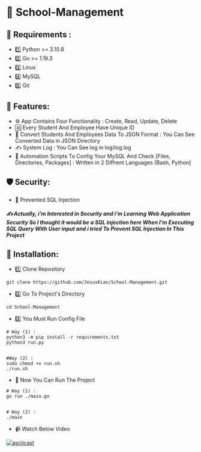 # 🏫 School-Management

## 👀 Requirements :
- 1️⃣ Python >= 3.10.8
- 2️⃣ Go >= 1.19.3
- 3️⃣ Linux
- 4️⃣ MySQL
- 5️⃣ Git

## 🦾 Features:
- ⚙️ App Contains Four Functionality : Create, Read, Update, Delete
- 🆔 Every Student And Employee Have Unique ID
- 🔗 Convert Students And Employees Data To JSON Format : You Can See Converted Data in JSON Directory
- ✍️ System Log : You Can See log in log/log.log
- 🤖 Automation Scripts To Config Your MySQL And Check [Files, Directories, Packages] : Written in 2 Diffrent Languages [Bash, Python]

## 🛡 Security:
- 💉 Prevented SQL Injection
##### ✍️ Actually, i'm Interested in Security and i'm Learning Web Application Security So I thought it would be a SQL injection here When I'm Executing SQL Query With User input and i tried To Prevent SQL Injection In This Project

## 🏁 Installation:
- 1️⃣ Clone Repository
```
git clone https://github.com/JesusKian/School-Management.git
```

- 2️⃣ Go To Project's Directory
```
cd School-Management
```


- 3️⃣ You Must Run Config File
```
# Way (1) :
python3 -m pip install -r requirements.txt
python3 run.py


#Way (2) :
sudo chmod +x run.sh
./run.sh
```

- 🎒 Now You Can Run The Project
```
# Way (1) :
go run ./main.go


# Way (2) :
./main
```

- 📹 Watch Below Video

[![asciicast](https://asciinema.org/a/qQfKMAr2DOTV4HJcO706ytprS.svg)](https://asciinema.org/a/qQfKMAr2DOTV4HJcO706ytprS)
